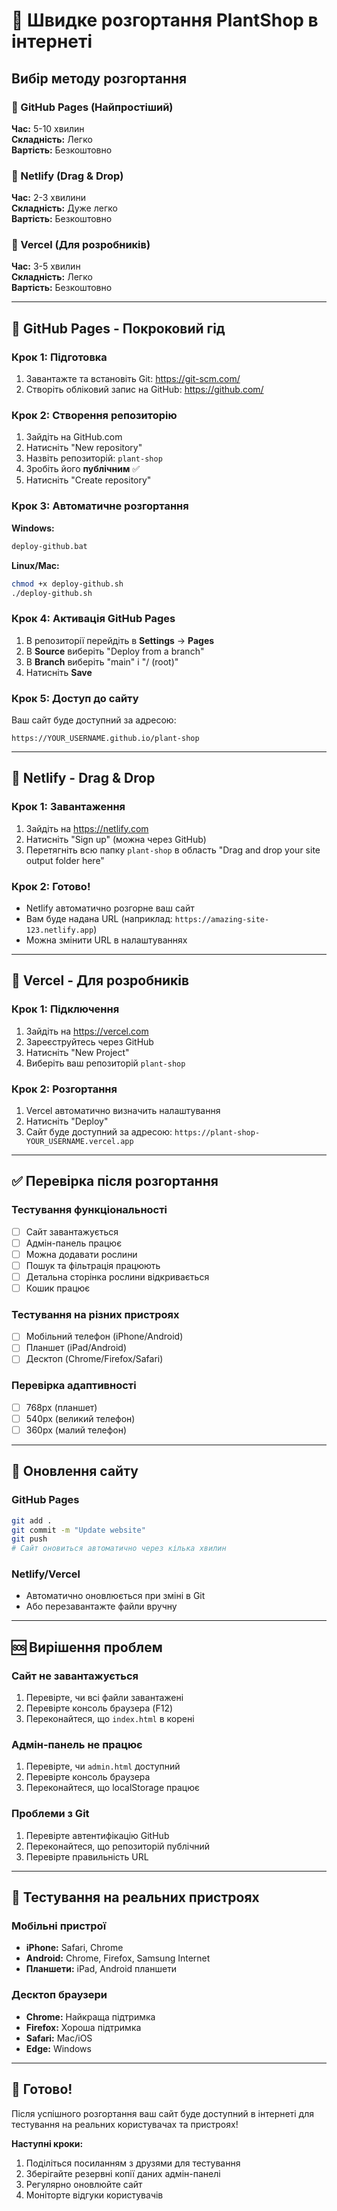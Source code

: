 # 🚀 Швидке розгортання PlantShop в інтернеті

## Вибір методу розгортання

### 🥇 GitHub Pages (Найпростіший)
**Час:** 5-10 хвилин  
**Складність:** Легко  
**Вартість:** Безкоштовно

### 🥈 Netlify (Drag & Drop)
**Час:** 2-3 хвилини  
**Складність:** Дуже легко  
**Вартість:** Безкоштовно

### 🥉 Vercel (Для розробників)
**Час:** 3-5 хвилин  
**Складність:** Легко  
**Вартість:** Безкоштовно

---

## 🎯 GitHub Pages - Покроковий гід

### Крок 1: Підготовка
1. Завантажте та встановіть Git: https://git-scm.com/
2. Створіть обліковий запис на GitHub: https://github.com/

### Крок 2: Створення репозиторію
1. Зайдіть на GitHub.com
2. Натисніть "New repository"
3. Назвіть репозиторій: `plant-shop`
4. Зробіть його **публічним** ✅
5. Натисніть "Create repository"

### Крок 3: Автоматичне розгортання
**Windows:**
```bash
deploy-github.bat
```

**Linux/Mac:**
```bash
chmod +x deploy-github.sh
./deploy-github.sh
```

### Крок 4: Активація GitHub Pages
1. В репозиторії перейдіть в **Settings** → **Pages**
2. В **Source** виберіть "Deploy from a branch"
3. В **Branch** виберіть "main" і "/ (root)"
4. Натисніть **Save**

### Крок 5: Доступ до сайту
Ваш сайт буде доступний за адресою:
```
https://YOUR_USERNAME.github.io/plant-shop
```

---

## 🎯 Netlify - Drag & Drop

### Крок 1: Завантаження
1. Зайдіть на https://netlify.com
2. Натисніть "Sign up" (можна через GitHub)
3. Перетягніть всю папку `plant-shop` в область "Drag and drop your site output folder here"

### Крок 2: Готово!
- Netlify автоматично розгорне ваш сайт
- Вам буде надана URL (наприклад: `https://amazing-site-123.netlify.app`)
- Можна змінити URL в налаштуваннях

---

## 🎯 Vercel - Для розробників

### Крок 1: Підключення
1. Зайдіть на https://vercel.com
2. Зареєструйтесь через GitHub
3. Натисніть "New Project"
4. Виберіть ваш репозиторій `plant-shop`

### Крок 2: Розгортання
1. Vercel автоматично визначить налаштування
2. Натисніть "Deploy"
3. Сайт буде доступний за адресою: `https://plant-shop-YOUR_USERNAME.vercel.app`

---

## ✅ Перевірка після розгортання

### Тестування функціональності
- [ ] Сайт завантажується
- [ ] Адмін-панель працює
- [ ] Можна додавати рослини
- [ ] Пошук та фільтрація працюють
- [ ] Детальна сторінка рослини відкривається
- [ ] Кошик працює

### Тестування на різних пристроях
- [ ] Мобільний телефон (iPhone/Android)
- [ ] Планшет (iPad/Android)
- [ ] Десктоп (Chrome/Firefox/Safari)

### Перевірка адаптивності
- [ ] 768px (планшет)
- [ ] 540px (великий телефон)
- [ ] 360px (малий телефон)

---

## 🔧 Оновлення сайту

### GitHub Pages
```bash
git add .
git commit -m "Update website"
git push
# Сайт оновиться автоматично через кілька хвилин
```

### Netlify/Vercel
- Автоматично оновлюється при зміні в Git
- Або перезавантажте файли вручну

---

## 🆘 Вирішення проблем

### Сайт не завантажується
1. Перевірте, чи всі файли завантажені
2. Перевірте консоль браузера (F12)
3. Переконайтеся, що `index.html` в корені

### Адмін-панель не працює
1. Перевірте, чи `admin.html` доступний
2. Перевірте консоль браузера
3. Переконайтеся, що localStorage працює

### Проблеми з Git
1. Перевірте автентифікацію GitHub
2. Переконайтеся, що репозиторій публічний
3. Перевірте правильність URL

---

## 📱 Тестування на реальних пристроях

### Мобільні пристрої
- **iPhone:** Safari, Chrome
- **Android:** Chrome, Firefox, Samsung Internet
- **Планшети:** iPad, Android планшети

### Десктоп браузери
- **Chrome:** Найкраща підтримка
- **Firefox:** Хороша підтримка
- **Safari:** Mac/iOS
- **Edge:** Windows

---

## 🎉 Готово!

Після успішного розгортання ваш сайт буде доступний в інтернеті для тестування на реальних користувачах та пристроях!

**Наступні кроки:**
1. Поділіться посиланням з друзями для тестування
2. Зберігайте резервні копії даних адмін-панелі
3. Регулярно оновлюйте сайт
4. Моніторте відгуки користувачів 